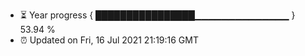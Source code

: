 - ⏳ Year progress { ████████████████▁▁▁▁▁▁▁▁▁▁▁▁▁▁ } 53.94 %
- ⏰ Updated on Fri, 16 Jul 2021 21:19:16 GMT

